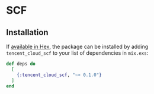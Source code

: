 # SCF

## Installation

If [available in Hex](https://hex.pm/docs/publish), the package can be installed
by adding `tencent_cloud_scf` to your list of dependencies in `mix.exs`:

```elixir
def deps do
  [
    {:tencent_cloud_scf, "~> 0.1.0"}
  ]
end
```

